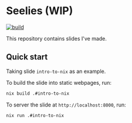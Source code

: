 # Seelies (WIP)

[![build](https://github.com/codgician/seelies/actions/workflows/build.yml/badge.svg)](https://github.com/codgician/seelies/actions/workflows/build.yml)

This repository contains slides I've made.

## Quick start

Taking slide `intro-to-nix` as an example. 

To build the slide into static webpages, run:

```bash
nix build .#intro-to-nix
```

To server the slide at `http://localhost:8000`, run:

```bash
nix run .#intro-to-nix
```
